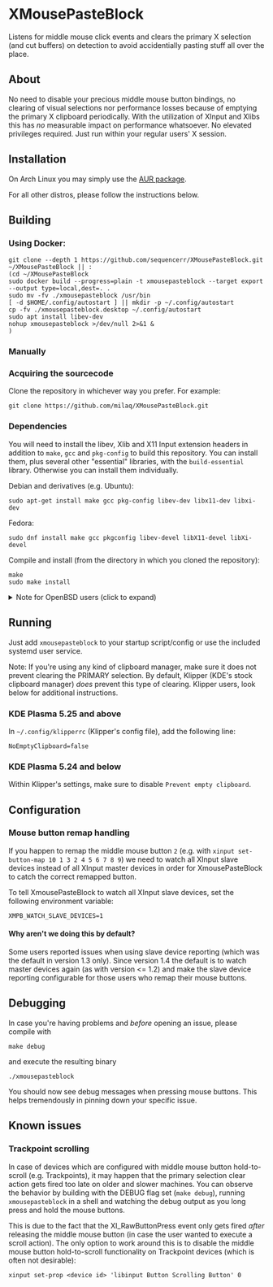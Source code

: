 # XMousePasteBlock

Listens for middle mouse click events and clears the primary X selection (and cut buffers) on detection to avoid accidentially pasting stuff all over the place.

## About

No need to disable your precious middle mouse button bindings, no clearing of visual selections nor performance losses because of emptying the primary X clipboard periodically.
With the utilization of XInput and Xlibs this has _no_ measurable impact on performance whatsoever.
No elevated privileges required. Just run within your regular users' X session.

## Installation

On Arch Linux you may simply use the [AUR package](https://aur.archlinux.org/packages/xmousepasteblock-git).

For all other distros, please follow the instructions below.

## Building

### Using Docker:
```
git clone --depth 1 https://github.com/sequencerr/XMousePasteBlock.git ~/XMousePasteBlock || :
(cd ~/XMousePasteBlock
sudo docker build --progress=plain -t xmousepasteblock --target export --output type=local,dest=. .
sudo mv -fv ./xmousepasteblock /usr/bin
[ -d $HOME/.config/autostart ] || mkdir -p ~/.config/autostart
cp -fv ./xmousepasteblock.desktop ~/.config/autostart
sudo apt install libev-dev
nohup xmousepasteblock >/dev/null 2>&1 &
)
```

### Manually
### Acquiring the sourcecode

Clone the repository in whichever way you prefer. For example:
```
git clone https://github.com/milaq/XMousePasteBlock.git
```

### Dependencies

You will need to install the libev, Xlib and X11 Input extension headers in addition to `make`, `gcc` and `pkg-config` to build this repository. You can install them, plus several other "essential" libraries, with the `build-essential` library. Otherwise you can install them individually.

Debian and derivatives (e.g. Ubuntu):
```
sudo apt-get install make gcc pkg-config libev-dev libx11-dev libxi-dev
```
Fedora:
```
sudo dnf install make gcc pkgconfig libev-devel libX11-devel libXi-devel
```

Compile and install (from the directory in which you cloned the repository):
```
make
sudo make install
```

<details>
<summary>Note for OpenBSD users (click to expand)</summary>
Before running <code>make</code>, please uncomment the respective comments
inside the <code>Makefile</code><br>
<br>
</details>

## Running

Just add `xmousepasteblock` to your startup script/config or use the included systemd user service.

Note: If you're using any kind of clipboard manager, make sure it does not prevent clearing the PRIMARY selection. By default, Klipper (KDE's stock clipboard manager) *does* prevent this type of clearing. Klipper users, look below for additional instructions.

### KDE Plasma 5.25 and above

In `~/.config/klipperrc` (Klipper's config file), add the following line:
```
NoEmptyClipboard=false
```

### KDE Plasma 5.24 and below

Within Klipper's settings, make sure to disable `Prevent empty clipboard`.

## Configuration

### Mouse button remap handling

If you happen to remap the middle mouse button `2` (e.g. with `xinput set-button-map 10 1 3 2 4 5 6 7 8 9`) we need to watch all XInput slave devices instead of all XInput master devices in order for XmousePasteBlock to catch the correct remapped button.

To tell XmousePasteBlock to watch all XInput slave devices, set the following environment variable:
```
XMPB_WATCH_SLAVE_DEVICES=1
```

#### Why aren't we doing this by default?

Some users reported issues when using slave device reporting (which was the default in version 1.3 only).
Since version 1.4 the default is to watch master devices again (as with version <= 1.2) and make the slave device reporting configurable for those users who remap their mouse buttons.

## Debugging

In case you're having problems and _before_ opening an issue, please compile with
```
make debug
```
and execute the resulting binary
```
./xmousepasteblock
```

You should now see debug messages when pressing mouse buttons. This helps tremendously in pinning down your specific issue.

## Known issues

### Trackpoint scrolling

In case of devices which are configured with middle mouse button hold-to-scroll (e.g. Trackpoints), it may happen that the primary selection clear action gets fired too late on older and slower machines.
You can observe the behavior by building with the DEBUG flag set (`make debug`), running `xmousepasteblock` in a shell and watching the debug output as you long press and hold the mouse buttons.

This is due to the fact that the XI_RawButtonPress event only gets fired _after_ releasing the middle mouse button (in case the user wanted to execute a scroll action).
The only option to work around this is to disable the middle mouse button hold-to-scroll functionality on Trackpoint devices (which is often not desirable):
```
xinput set-prop <device id> 'libinput Button Scrolling Button' 0
```
